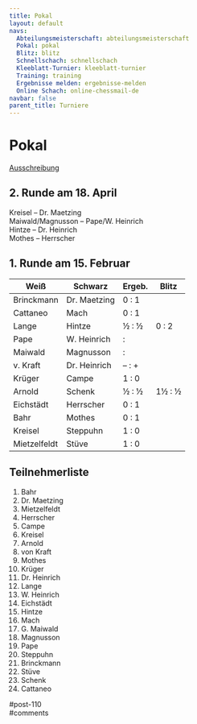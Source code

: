 ```yaml
---
title: Pokal 
layout: default
navs:
  Abteilungsmeisterschaft: abteilungsmeisterschaft
  Pokal: pokal
  Blitz: blitz
  Schnellschach: schnellschach
  Kleeblatt-Turnier: kleeblatt-turnier
  Training: training
  Ergebnisse melden: ergebnisse-melden
  Online Schach: online-chessmail-de
navbar: false
parent_title: Turniere
---
```

<div class="post-110 page type-page status-publish hentry" id="post-110">
<h1 class="entry-title">Pokal</h1>
<div class="entry-content">
<p><a href="https://www.narva-schach.de/wordpress/wp-content/uploads/2023/12/Pokal-2024.pdf">Ausschreibung</a></p>
<h2>2. Runde am 18. April</h2>
<p>Kreisel – Dr. Maetzing<br/>
Maiwald/Magnusson – Pape/W. Heinrich<br/>
Hintze – Dr. Heinrich<br/>
Mothes – Herrscher</p>
<h2>1. Runde am 15. Februar</h2>
<table class="clean swiss footable" id="runde1">
<thead>
<tr>
<th>Weiß</th>
<th>Schwarz</th>
<th>Ergeb.</th>
<th>Blitz</th>
</tr>
</thead>
<tbody>
<tr>
<td>Brinckmann</td>
<td>Dr. Maetzing</td>
<td>0 : 1</td>
</tr>
<tr>
<td>Cattaneo</td>
<td>Mach</td>
<td>0 : 1</td>
</tr>
<tr>
<td>Lange</td>
<td>Hintze</td>
<td>½ : ½</td>
<td>0 : 2</td>
</tr>
<tr>
<td>Pape</td>
<td>W. Heinrich</td>
<td>:</td>
</tr>
<tr>
<td>Maiwald</td>
<td>Magnusson</td>
<td>:</td>
</tr>
<tr>
<td>v. Kraft</td>
<td>Dr. Heinrich</td>
<td>– : +</td>
</tr>
<tr>
<td>Krüger</td>
<td>Campe</td>
<td>1 : 0</td>
</tr>
<tr>
<td>Arnold</td>
<td>Schenk</td>
<td>½ : ½</td>
<td>1½ : ½</td>
</tr>
<tr>
<td>Eichstädt</td>
<td>Herrscher</td>
<td>0 : 1</td>
</tr>
<tr>
<td>Bahr</td>
<td>Mothes</td>
<td>0 : 1</td>
</tr>
<tr>
<td>Kreisel</td>
<td>Steppuhn</td>
<td>1 : 0</td>
</tr>
<tr>
<td>Mietzelfeldt</td>
<td>Stüve</td>
<td>1 : 0</td>
</tr>
</tbody>
</table>
<h2>Teilnehmerliste</h2>
<ol>
<li>Bahr</li>
<li>Dr. Maetzing</li>
<li>Mietzelfeldt</li>
<li>Herrscher</li>
<li>Campe</li>
<li>Kreisel</li>
<li>Arnold</li>
<li>von Kraft</li>
<li>Mothes</li>
<li>Krüger</li>
<li>Dr. Heinrich</li>
<li>Lange</li>
<li>W. Heinrich</li>
<li>Eichstädt</li>
<li>Hintze</li>
<li>Mach</li>
<li>G. Maiwald</li>
<li>Magnusson</li>
<li>Pape</li>
<li>Steppuhn</li>
<li>Brinckmann</li>
<li>Stüve</li>
<li>Schenk</li>
<li>Cattaneo</li>
</ol>
</div><!-- .entry-content -->
</div> #post-110 
<div id="comments">
</div> #comments 
